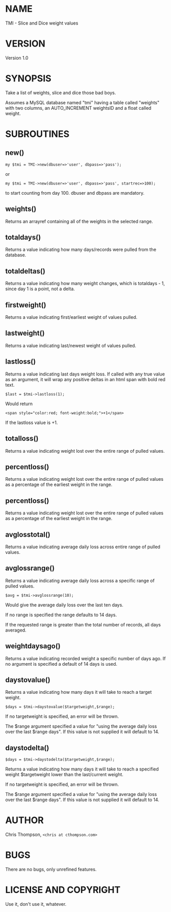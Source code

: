 # NAME

TMI - Slice and Dice weight values

# VERSION

Version 1.0

# SYNOPSIS

Take a list of weights, slice and dice those bad boys.

Assumes a MySQL database named "tmi" having a table called "weights" with two columns, an
AUTO\_INCREMENT weightsID and a float called weight.

# SUBROUTINES

## new()

    my $tmi = TMI->new(dbuser=>'user', dbpass=>'pass');

or

    my $tmi = TMI->new(dbuser=>'user', dbpass=>'pass', startrec=>100);

to start counting from day 100. dbuser and dbpass are mandatory.

## weights()

Returns an arrayref containing all of the weights in the selected range.

## totaldays()

Returns a value indicating how many days/records were pulled from the database.

## totaldeltas()

Returns a value indicating how many weight changes, which is totaldays - 1, since day 1 is a point, not a delta.

## firstweight()

Returns a value indicating first/earliest weight of values pulled.

## lastweight()

Returns a value indicating last/newest weight of values pulled.

## lastloss()

Returns a value indicating last days weight loss. If called with any true value as an argument,
it will wrap any positive deltas in an html span with bold red text.

    $last = $tmi->lastloss(1);

Would return 

    <span style="color:red; font-weight:bold;">+1</span>

If the lastloss value is +1.

## totalloss()

Returns a value indicating weight lost over the entire range of pulled values.

## percentloss()

Returns a value indicating weight lost over the entire range of pulled values as a
percentage of the earliest weight in the range.

## percentloss()

Returns a value indicating weight lost over the entire range of pulled values as a
percentage of the earliest weight in the range.

## avglosstotal()

Returns a value indicating average daily loss across entire range of pulled values.

## avglossrange()

Returns a value indicating average daily loss across a specific range of pulled values.

    $avg = $tmi->avglossrange(10);

Would give the average daily loss over the last ten days.

If no range is specified the range defaults to 14 days.

If the requested range is greater than the total number of records, all days averaged.

## weightdaysago()

Returns a value indicating recorded weight a specific number of days ago. If no argument is
specified a default of 14 days is used.

## daystovalue()

Returns a value indicating how many days it will take to reach a target weight.

    $days = $tmi->daystovalue($targetweight,$range);

If no targetweight is specified, an error will be thrown.

The $range argument specified a value for "using the average daily loss over the last $range days".
If this value is not supplied it will default to 14.

## daystodelta()

    $days = $tmi->daystodelta($targetweight,$range);

Returns a value indicating how many days it will take to reach a specified weight $targetweight
lower than the last/current weight.

If no targetweight is specified, an error will be thrown.

The $range argument specified a value for "using the average daily loss over the last $range days".
If this value is not supplied it will default to 14.

# AUTHOR

Chris Thompson, `<chris at cthompson.com>`

# BUGS

There are no bugs, only unrefined features.

# LICENSE AND COPYRIGHT

Use it, don't use it, whatever.
